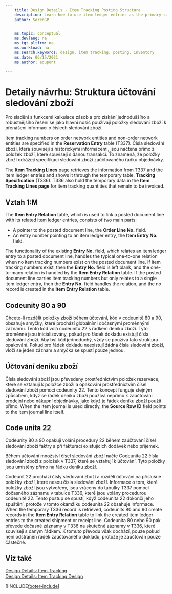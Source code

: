 ```yaml
---
    title: Design Details - Item Tracking Posting Structure
    description: Learn how to use item ledger entries as the primary carrier of item tracking numbers in the Item Tracking Posting Structure.
    author: SorenGP


    ms.topic: conceptual
    ms.devlang: na
    ms.tgt_pltfrm: na
    ms.workload: na
    ms.search.keywords: design, item tracking, posting, inventory
    ms.date: 06/15/2021
    ms.author: edupont

---
```

# Detaily návrhu: Struktura účtování sledování zboží
Pro sladění s funkcemi kalkulace zásob a pro získání jednoduššího a robustnějšího řešení se jako hlavní nosič používají položky sledování zboží k přenášení informací o číslech sledování zboží.

Item tracking numbers on order network entities and non-order network entities are specified in the **Reservation Entry** table (T337). Čísla sledování zboží, která souvisejí s historickými informacemi, jsou načtena přímo z položek zboží, které souvisejí s danou transakcí. To znamená, že položky zboží odrážejí specifikaci sledování zboží zaúčtovaného řádku objednávky.

The **Item Tracking Lines** page retrieves the information from T337 and the item ledger entries and shows it through the temporary table, **Tracking Specification** (T336). T336 also hold the temporary data in the **Item Tracking Lines page** for item tracking quantities that remain to be invoiced.

## Vztah 1:M
The **Item Entry Relation** table, which is used to link a posted document line with its related item ledger entries, consists of two main parts:

* A pointer to the posted document line, the **Order Line No.** field.
* An entry number pointing to an item ledger entry, the **Item Entry No.** field.

The functionality of the existing **Entry No.** field, which relates an item ledger entry to a posted document line, handles the typical one-to-one relation when no item tracking numbers exist on the posted document line. If item tracking numbers exist, then the **Entry No.** field is left blank, and the one-to-many relation is handled by the **Item Entry Relation** table. If the posted document line carries item tracking numbers but only relates to a single item ledger entry, then the **Entry No.** field handles the relation, and the no record is created in the **Item Entry Relation** table.

## Codeunity 80 a 90
Chcete-li rozdělit položky zboží během účtování, kód v codeunitě 80 a 90, obsahuje smyčky, které prochází globálními dočasnými proměnnými záznamu. Tento kód volá codeunitu 22 s řádkem deníku zboží. Tyto proměnné jsou inicializovány, pokud pro řádek dokladu existují čísla sledování zboží. Aby byl kód jednoduchý, vždy se používá tato struktura opakování. Pokud pro řádek dokladu neexistují žádná čísla sledování zboží, vloží se jeden záznam a smyčka se spustí pouze jednou.

## Účtování deníku zboží
Čísla sledování zboží jsou převedeny prostřednictvím položek rezervace, které se vztahují k položce zboží a opakování prostřednictvím čísel sledování zboží pomocí codeunity 22. Tento koncept funguje stejným způsobem, když se řádek deníku zboží používá nepřímo k zaúčtování prodejní nebo nákupní objednávky, jako když je řádek deníku zboží použit přímo. When the item journal is used directly, the **Source Row ID** field points to the item journal line itself.

## Code unita 22
Codeunity 80 a 90 opakují volání procedury 22 během zaúčtování čísel sledování zboží faktry a při fakturaci existujicích dodávek nebo příjemek.

Během účtování množství čísel sledování zboží načte Codeunita 22 čísla sledování zboží z položek v T337, které se vztahují k účtování. Tyto položky jsou umístěny přímo na řádku deníku zboží.

Codeunit 22 prochází čísly sledování zboží a rozdělí účtování na příslušné položky zboží, které nesou čísla sledování zboží. Informace o tom, které položky zboží jsou vytvořeny, jsou vráceny do  tabulky T337 pomocí dočasného záznamu v tabulce T336, které jsou volány procedurou codeunitě 22. Tento postup se spustí, když codeunita 22 dokončí jeho spuštění, protože v tomto okamžiku codeunita 22 obsahuje informace. When the temporary T336 record is retrieved, codeunits 80 and 90 create records in the **Item Entry Relation** table to link the created item ledger entries to the created shipment or receipt line. Codeunita 80 nebo 90 pak převede dočasné záznamy v T336 na skutečné záznamy v T336, které souvisejí s daným řádkem. K tomuto převodu však dochází, pouze pokud není odstraněn řádek zaúčtovaného dokladu, protože je zaúčtován pouze částečně.

## Viz také
[Design Details: Item Tracking](design-details-item-tracking.md)   
[Design Details: Item Tracking Design](design-details-item-tracking-design.md)

[!INCLUDE[footer-include](includes/footer-banner.md)]